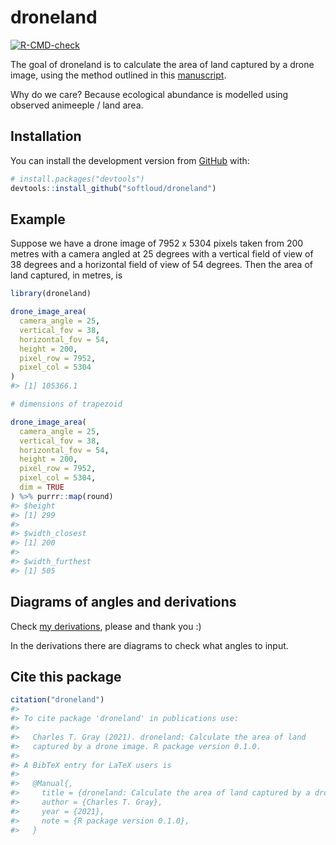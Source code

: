
<!-- README.md is generated from README.Rmd. Please edit that file -->

# droneland

<!-- badges: start -->

[![R-CMD-check](https://github.com/softloud/droneland/workflows/R-CMD-check/badge.svg)](https://github.com/softloud/droneland/actions)
<!-- badges: end -->

The goal of droneland is to calculate the area of land captured by a
drone image, using the method outlined in this
[manuscript](https://www.tandfonline.com/doi/full/10.1080/01431161.2017.1280639).

Why do we care? Because ecological abundance is modelled using observed
animeeple / land area.

## Installation

You can install the development version from
[GitHub](https://github.com/) with:

``` r
# install.packages("devtools")
devtools::install_github("softloud/droneland")
```

## Example

Suppose we have a drone image of 7952 x 5304 pixels taken from 200
metres with a camera angled at 25 degrees with a vertical field of view
of 38 degrees and a horizontal field of view of 54 degrees. Then the
area of land captured, in metres, is

``` r
library(droneland)

drone_image_area(
  camera_angle = 25,
  vertical_fov = 38,
  horizontal_fov = 54,
  height = 200,
  pixel_row = 7952,
  pixel_col = 5304
)
#> [1] 105366.1

# dimensions of trapezoid

drone_image_area(
  camera_angle = 25,
  vertical_fov = 38,
  horizontal_fov = 54,
  height = 200,
  pixel_row = 7952,
  pixel_col = 5304,
  dim = TRUE
) %>% purrr::map(round)
#> $height
#> [1] 299
#> 
#> $width_closest
#> [1] 200
#> 
#> $width_furthest
#> [1] 505
```

## Diagrams of angles and derivations

Check [my derivations](https://www.overleaf.com/read/twnpsndycrgw),
please and thank you :)

In the derivations there are diagrams to check what angles to input.

## Cite this package

``` r
citation("droneland")
#> 
#> To cite package 'droneland' in publications use:
#> 
#>   Charles T. Gray (2021). droneland: Calculate the area of land
#>   captured by a drone image. R package version 0.1.0.
#> 
#> A BibTeX entry for LaTeX users is
#> 
#>   @Manual{,
#>     title = {droneland: Calculate the area of land captured by a drone image},
#>     author = {Charles T. Gray},
#>     year = {2021},
#>     note = {R package version 0.1.0},
#>   }
```
